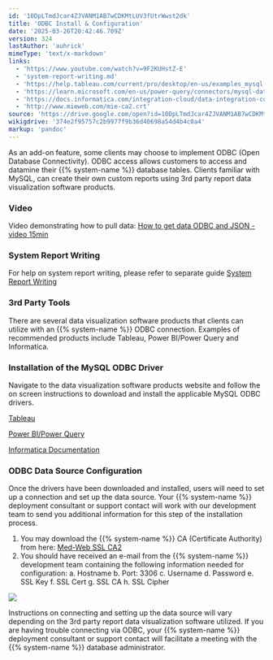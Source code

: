 ```yaml
---
id: '10DpLTmdJcar4ZJVANM1AB7wCDKMtLUV3fUtrWwst2dk'
title: 'ODBC Install & Configuration'
date: '2025-03-26T20:42:46.709Z'
version: 324
lastAuthor: 'auhrick'
mimeType: 'text/x-markdown'
links:
  - 'https://www.youtube.com/watch?v=9F2KUHstZ-E'
  - 'system-report-writing.md'
  - 'https://help.tableau.com/current/pro/desktop/en-us/examples_mysql.htm'
  - 'https://learn.microsoft.com/en-us/power-query/connectors/mysql-database'
  - 'https://docs.informatica.com/integration-cloud/data-integration-connectors/h2l/1243-configuring-ssl-for-mysql-connector-in-cloud-data-integrati/configuring-ssl-for-mysql-connector-in-cloud-data-integration/installing-the-mysql-odbc-driver.html'
  - 'http://www.mieweb.com/mie-ca2.crt'
source: 'https://drive.google.com/open?id=10DpLTmdJcar4ZJVANM1AB7wCDKMtLUV3fUtrWwst2dk'
wikigdrive: '374e2f95757c2b9977f9b36d40698a54d4b4c0a4'
markup: 'pandoc'
---
```

As an add-on feature, some clients may choose to implement ODBC (Open Database Connectivity). ODBC access allows customers to access and datamine their {{% system-name %}} database tables. Clients familiar with MySQL, can create their own custom reports using 3rd party report data visualization software products.

### Video

Video demonstrating how to pull data: [How to get data ODBC and JSON - video 15min](https://youtube.be/v/9F2KUHstZ-E)

### System Report Writing

For help on system report writing, please refer to separate guide [System Report Writing](system-report-writing.md)

### 3rd Party Tools

There are several data visualization software products that clients can utilize with an {{% system-name %}} ODBC connection. Examples of recommended products include Tableau, Power BI/Power Query and Informatica.

### Installation of the MySQL ODBC Driver

Navigate to the data visualization software products website and follow the on screen instructions to download and install the applicable MySQL ODBC drivers.

[Tableau](https://help.tableau.com/current/pro/desktop/en-us/examples_mysql.htm)

[Power BI/Power Query](https://learn.microsoft.com/en-us/power-query/connectors/mysql-database)

[Informatica Documentation](https://docs.informatica.com/integration-cloud/data-integration-connectors/h2l/1243-configuring-ssl-for-mysql-connector-in-cloud-data-integrati/configuring-ssl-for-mysql-connector-in-cloud-data-integration/installing-the-mysql-odbc-driver.html)

### ODBC Data Source Configuration

Once the drivers have been downloaded and installed, users will need to set up a connection and set up the data source. Your {{% system-name %}} deployment consultant or support contact will work with our development team to send you additional information for this step of the installation process.

1. You may download the {{% system-name %}} CA (Certificate Authority) from here: [Med-Web SSL CA](http://www.mieweb.com/mie-ca2.crt)[2](http://www.mieweb.com/mie-ca2.crt)
2. You should have received an e-mail from the {{% system-name %}} development team containing the following information needed for configuration:
    a.  Hostname
    b.  Port: 3306
    c.  Username
    d.  Password
    e.  SSL Key
    f.  SSL Cert
    g.  SSL CA
    h.  SSL Cipher

![](../odbc-install-and-configuration.assets/656f758b59bf8a742b7b69957828a0c9.png)

Instructions on connecting and setting up the data source will vary depending on the 3rd party report data visualization software utilized. If you are having trouble connecting via ODBC, your {{% system-name %}} deployment consultant or support contact will facilitate a meeting with the {{% system-name %}} database administrator.
